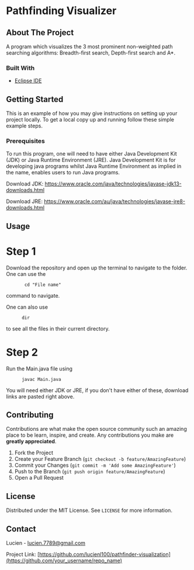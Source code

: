 # Pathfinding Visualizer

## About The Project

A program which visualizes the 3 most prominent non-weighted path searching algorithms: Breadth-first search, Depth-first search and A*.

### Built With

* [Eclipse IDE](https://www.eclipse.org/downloads/)

<!-- GETTING STARTED -->
## Getting Started

This is an example of how you may give instructions on setting up your project locally.
To get a local copy up and running follow these simple example steps.

### Prerequisites

To run this program, one will need to have either Java Development Kit (JDK) or Java Runtime Environment (JRE).
Java Development Kit is for developing java programs whilst Java Runtime Environment as implied in the name, enables users to run Java programs.

Download JDK:
https://www.oracle.com/java/technologies/javase-jdk13-downloads.html

Download JRE:
https://www.oracle.com/au/java/technologies/javase-jre8-downloads.html

<!-- USAGE EXAMPLES -->
## Usage

# Step 1
Download the repository and open up the terminal to navigate to the folder.
One can use the
```
       cd "File name" 
```
command to navigate.

One can also use
```
      dir
```
to see all the files in their current directory.

# Step 2
Run the Main.java file using
```
      javac Main.java
```
You will need either JDK or JRE, if you don't have either of these, download links are pasted right above.

<!-- CONTRIBUTING -->
## Contributing

Contributions are what make the open source community such an amazing place to be learn, inspire, and create. Any contributions you make are **greatly appreciated**.

1. Fork the Project
2. Create your Feature Branch (`git checkout -b feature/AmazingFeature`)
3. Commit your Changes (`git commit -m 'Add some AmazingFeature'`)
4. Push to the Branch (`git push origin feature/AmazingFeature`)
5. Open a Pull Request



<!-- LICENSE -->
## License

Distributed under the MIT License. See `LICENSE` for more information.

<!-- CONTACT -->
## Contact

Lucien  - lucien.7789@gmail.com

Project Link: [https://github.com/lucienl100/pathfinder-visualization](https://github.com/your_username/repo_name)


